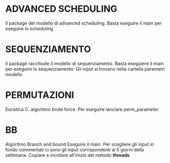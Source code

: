 # ADVANCED SCHEDULING
Il package del modello di advanced scheduling. 
Basta eseguire il main per eseguire lo scheduling

# SEQUENZIAMENTO
Il package racchiude il modello di sequenziamento.
Basta eseguiere il main per eseguire io sequenziamento. Gli input si trovano nella cartella parametri modello


# PERMUTAZIONI 
Euristica C: algoritmo brute force.
Per eseguire lanciare perm_parameter. 

# BB 
Algoritmo Branch and bound
Eseguire il main. Per scegliere gli input in fondo commentati ci sono gli input corrispondenti ai 5 giorni della settimana. 
Copiare e incollare all'inizio del metodo **threads** 
